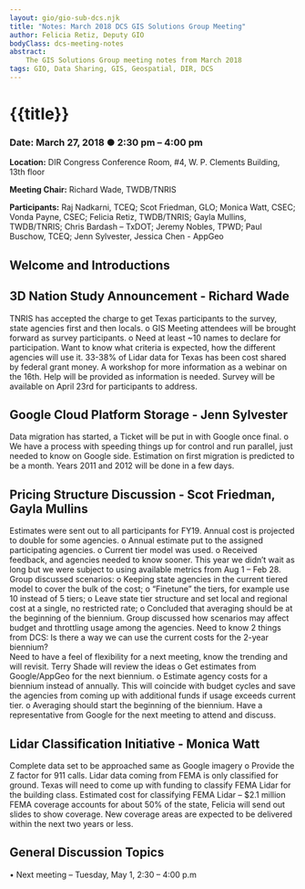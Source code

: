 ```yaml
---
layout: gio/gio-sub-dcs.njk
title: "Notes: March 2018 DCS GIS Solutions Group Meeting"
author: Felicia Retiz, Deputy GIO
bodyClass: dcs-meeting-notes
abstract:
    The GIS Solutions Group meeting notes from March 2018
tags: GIO, Data Sharing, GIS, Geospatial, DIR, DCS
---
```


# {{title}}

### Date: March 27, 2018 ● 2:30 pm – 4:00 pm 

**Location:** DIR Congress Conference Room, #4, W. P. Clements Building, 13th floor

**Meeting Chair:** Richard Wade, TWDB/TNRIS

**Participants:**  Raj Nadkarni, TCEQ; Scot Friedman, GLO; Monica Watt, CSEC; Vonda Payne, CSEC; Felicia Retiz, TWDB/TNRIS; Gayla Mullins, TWDB/TNRIS; Chris Bardash – TxDOT; Jeremy Nobles, TPWD; Paul Buschow, TCEQ; Jenn Sylvester, Jessica Chen - AppGeo

## Welcome and Introductions

## 3D Nation Study Announcement - Richard Wade
TNRIS has accepted the charge to get Texas participants to the survey, state agencies first and then locals. 
    o   GIS Meeting attendees will be brought forward as survey participants.
    o   Need at least ~10 names to declare for participation.
Want to know what criteria is expected, how the different agencies will use it.
33-38% of Lidar data for Texas has been cost shared by federal grant money. 
A workshop for more information as a webinar on the 16th. Help will be provided as information is needed.
Survey will be available on April 23rd for participants to address.


## Google Cloud Platform Storage - Jenn Sylvester
Data migration has started, a Ticket will be put in with Google once final.
    o   We have a process with speeding things up for control and run parallel, just needed to know on Google side. 
Estimation on first migration is predicted to be a month. Years 2011 and 2012 will be done in a few days.


## Pricing Structure Discussion - Scot Friedman, Gayla Mullins
Estimates were sent out to all participants for FY19. Annual cost is projected to double for some agencies.
    o   Annual estimate put to the assigned participating agencies.
    o   Current tier model was used.
    o   Received feedback, and agencies needed to know sooner. This year we didn’t wait as long but we were subject to using available metrics from Aug 1 – Feb 28.
Group discussed scenarios:
    o   Keeping state agencies in the current tiered model to cover the bulk of the cost;
    o   “Finetune” the tiers, for example use 10 instead of 5 tiers;
    o   Leave state tier structure and set local and regional cost at a single, no restricted rate;
    o   Concluded that averaging should be at the beginning of the biennium.
Group discussed how scenarios may affect budget and throttling usage among the agencies.
Need to know 2 things from DCS: Is there a way we can use the current costs for the 2-year biennium?  
Need to have a feel of flexibility for a next meeting, know the trending and will revisit. 
Terry Shade will review the ideas
    o   Get estimates from Google/AppGeo for the next biennium. 
    o   Estimate agency costs for a biennium instead of annually. This will coincide with budget cycles and save the agencies from coming up with additional funds if usage exceeds current tier. 
    o   Averaging should start the beginning of the biennium. 
Have a representative from Google for the next meeting to attend and discuss.

## Lidar Classification Initiative - Monica Watt
Complete data set to be approached same as Google imagery 
    o   Provide the Z factor for 911 calls.
Lidar data coming from FEMA is only classified for ground. Texas will need to come up with funding to classify FEMA Lidar for the building class.
Estimated cost for classifying FEMA Lidar – $2.1 million
FEMA coverage accounts for about 50% of the state, Felicia will send out slides to show coverage. New coverage areas are expected to be delivered within the next two years or less.


## General Discussion Topics
•	Next meeting – Tuesday, May 1, 2:30 – 4:00 p.m